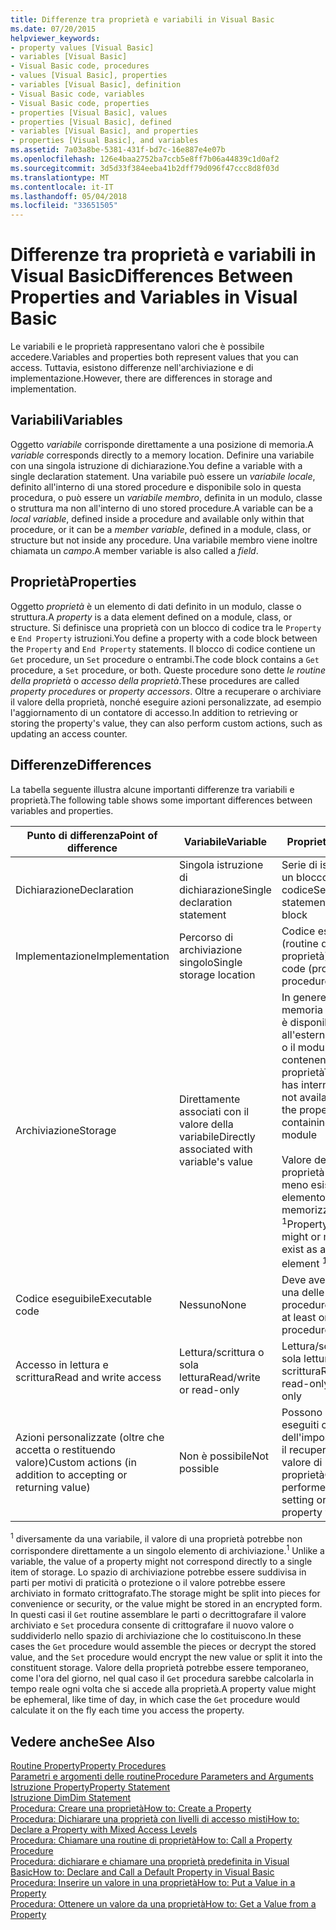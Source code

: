 ```yaml
---
title: Differenze tra proprietà e variabili in Visual Basic
ms.date: 07/20/2015
helpviewer_keywords:
- property values [Visual Basic]
- variables [Visual Basic]
- Visual Basic code, procedures
- values [Visual Basic], properties
- variables [Visual Basic], definition
- Visual Basic code, variables
- Visual Basic code, properties
- properties [Visual Basic], values
- properties [Visual Basic], defined
- variables [Visual Basic], and properties
- properties [Visual Basic], and variables
ms.assetid: 7a03a8be-5381-431f-bd7c-16e887e4e07b
ms.openlocfilehash: 126e4baa2752ba7ccb5e8ff7b06a44839c1d0af2
ms.sourcegitcommit: 3d5d33f384eeba41b2dff79d096f47ccc8d8f03d
ms.translationtype: MT
ms.contentlocale: it-IT
ms.lasthandoff: 05/04/2018
ms.locfileid: "33651505"
---
```

# <a name="differences-between-properties-and-variables-in-visual-basic"></a><span data-ttu-id="80d83-102">Differenze tra proprietà e variabili in Visual Basic</span><span class="sxs-lookup"><span data-stu-id="80d83-102">Differences Between Properties and Variables in Visual Basic</span></span>
<span data-ttu-id="80d83-103">Le variabili e le proprietà rappresentano valori che è possibile accedere.</span><span class="sxs-lookup"><span data-stu-id="80d83-103">Variables and properties both represent values that you can access.</span></span> <span data-ttu-id="80d83-104">Tuttavia, esistono differenze nell'archiviazione e di implementazione.</span><span class="sxs-lookup"><span data-stu-id="80d83-104">However, there are differences in storage and implementation.</span></span>  
  
## <a name="variables"></a><span data-ttu-id="80d83-105">Variabili</span><span class="sxs-lookup"><span data-stu-id="80d83-105">Variables</span></span>  
 <span data-ttu-id="80d83-106">Oggetto *variabile* corrisponde direttamente a una posizione di memoria.</span><span class="sxs-lookup"><span data-stu-id="80d83-106">A *variable* corresponds directly to a memory location.</span></span> <span data-ttu-id="80d83-107">Definire una variabile con una singola istruzione di dichiarazione.</span><span class="sxs-lookup"><span data-stu-id="80d83-107">You define a variable with a single declaration statement.</span></span> <span data-ttu-id="80d83-108">Una variabile può essere un *variabile locale*, definito all'interno di una stored procedure e disponibile solo in questa procedura, o può essere un *variabile membro*, definita in un modulo, classe o struttura ma non all'interno di uno stored procedure.</span><span class="sxs-lookup"><span data-stu-id="80d83-108">A variable can be a *local variable*, defined inside a procedure and available only within that procedure, or it can be a *member variable*, defined in a module, class, or structure but not inside any procedure.</span></span> <span data-ttu-id="80d83-109">Una variabile membro viene inoltre chiamata un *campo*.</span><span class="sxs-lookup"><span data-stu-id="80d83-109">A member variable is also called a *field*.</span></span>  
  
## <a name="properties"></a><span data-ttu-id="80d83-110">Proprietà</span><span class="sxs-lookup"><span data-stu-id="80d83-110">Properties</span></span>  
 <span data-ttu-id="80d83-111">Oggetto *proprietà* è un elemento di dati definito in un modulo, classe o struttura.</span><span class="sxs-lookup"><span data-stu-id="80d83-111">A *property* is a data element defined on a module, class, or structure.</span></span> <span data-ttu-id="80d83-112">Si definisce una proprietà con un blocco di codice tra le `Property` e `End Property` istruzioni.</span><span class="sxs-lookup"><span data-stu-id="80d83-112">You define a property with a code block between the `Property` and `End Property` statements.</span></span> <span data-ttu-id="80d83-113">Il blocco di codice contiene un `Get` procedure, un `Set` procedure o entrambi.</span><span class="sxs-lookup"><span data-stu-id="80d83-113">The code block contains a `Get` procedure, a `Set` procedure, or both.</span></span> <span data-ttu-id="80d83-114">Queste procedure sono dette *le routine della proprietà* o *accesso della proprietà*.</span><span class="sxs-lookup"><span data-stu-id="80d83-114">These procedures are called *property procedures* or *property accessors*.</span></span> <span data-ttu-id="80d83-115">Oltre a recuperare o archiviare il valore della proprietà, nonché eseguire azioni personalizzate, ad esempio l'aggiornamento di un contatore di accesso.</span><span class="sxs-lookup"><span data-stu-id="80d83-115">In addition to retrieving or storing the property's value, they can also perform custom actions, such as updating an access counter.</span></span>  
  
## <a name="differences"></a><span data-ttu-id="80d83-116">Differenze</span><span class="sxs-lookup"><span data-stu-id="80d83-116">Differences</span></span>  
 <span data-ttu-id="80d83-117">La tabella seguente illustra alcune importanti differenze tra variabili e proprietà.</span><span class="sxs-lookup"><span data-stu-id="80d83-117">The following table shows some important differences between variables and properties.</span></span>  
  
|<span data-ttu-id="80d83-118">Punto di differenza</span><span class="sxs-lookup"><span data-stu-id="80d83-118">Point of difference</span></span>|<span data-ttu-id="80d83-119">Variabile</span><span class="sxs-lookup"><span data-stu-id="80d83-119">Variable</span></span>|<span data-ttu-id="80d83-120">Proprietà</span><span class="sxs-lookup"><span data-stu-id="80d83-120">Property</span></span>|  
|-------------------------|--------------|--------------|  
|<span data-ttu-id="80d83-121">Dichiarazione</span><span class="sxs-lookup"><span data-stu-id="80d83-121">Declaration</span></span>|<span data-ttu-id="80d83-122">Singola istruzione di dichiarazione</span><span class="sxs-lookup"><span data-stu-id="80d83-122">Single declaration statement</span></span>|<span data-ttu-id="80d83-123">Serie di istruzioni in un blocco di codice</span><span class="sxs-lookup"><span data-stu-id="80d83-123">Series of statements in a code block</span></span>|  
|<span data-ttu-id="80d83-124">Implementazione</span><span class="sxs-lookup"><span data-stu-id="80d83-124">Implementation</span></span>|<span data-ttu-id="80d83-125">Percorso di archiviazione singolo</span><span class="sxs-lookup"><span data-stu-id="80d83-125">Single storage location</span></span>|<span data-ttu-id="80d83-126">Codice eseguibile (routine delle proprietà)</span><span class="sxs-lookup"><span data-stu-id="80d83-126">Executable code (property procedures)</span></span>|  
|<span data-ttu-id="80d83-127">Archiviazione</span><span class="sxs-lookup"><span data-stu-id="80d83-127">Storage</span></span>|<span data-ttu-id="80d83-128">Direttamente associati con il valore della variabile</span><span class="sxs-lookup"><span data-stu-id="80d83-128">Directly associated with variable's value</span></span>|<span data-ttu-id="80d83-129">In genere la memoria interna non è disponibile all'esterno di classe o il modulo contenente la proprietà</span><span class="sxs-lookup"><span data-stu-id="80d83-129">Typically has internal storage not available outside the property's containing class or module</span></span><br /><br /> <span data-ttu-id="80d83-130">Valore della proprietà potrebbe o meno esistere come elemento memorizzato <sup>1</sup></span><span class="sxs-lookup"><span data-stu-id="80d83-130">Property's value might or might not exist as a stored element <sup>1</sup></span></span>|  
|<span data-ttu-id="80d83-131">Codice eseguibile</span><span class="sxs-lookup"><span data-stu-id="80d83-131">Executable code</span></span>|<span data-ttu-id="80d83-132">Nessuno</span><span class="sxs-lookup"><span data-stu-id="80d83-132">None</span></span>|<span data-ttu-id="80d83-133">Deve avere almeno una delle procedure</span><span class="sxs-lookup"><span data-stu-id="80d83-133">Must have at least one procedure</span></span>|  
|<span data-ttu-id="80d83-134">Accesso in lettura e scrittura</span><span class="sxs-lookup"><span data-stu-id="80d83-134">Read and write access</span></span>|<span data-ttu-id="80d83-135">Lettura/scrittura o sola lettura</span><span class="sxs-lookup"><span data-stu-id="80d83-135">Read/write or read-only</span></span>|<span data-ttu-id="80d83-136">Lettura/scrittura, sola lettura, lettura o scrittura</span><span class="sxs-lookup"><span data-stu-id="80d83-136">Read/write, read-only, or write-only</span></span>|  
|<span data-ttu-id="80d83-137">Azioni personalizzate (oltre che accetta o restituendo valore)</span><span class="sxs-lookup"><span data-stu-id="80d83-137">Custom actions (in addition to accepting or returning value)</span></span>|<span data-ttu-id="80d83-138">Non è possibile</span><span class="sxs-lookup"><span data-stu-id="80d83-138">Not possible</span></span>|<span data-ttu-id="80d83-139">Possono essere eseguiti come parte dell'impostazione o il recupero del valore di proprietà</span><span class="sxs-lookup"><span data-stu-id="80d83-139">Can be performed as part of setting or retrieving property value</span></span>|  
  
 <span data-ttu-id="80d83-140"><sup>1</sup> diversamente da una variabile, il valore di una proprietà potrebbe non corrispondere direttamente a un singolo elemento di archiviazione.</span><span class="sxs-lookup"><span data-stu-id="80d83-140"><sup>1</sup> Unlike a variable, the value of a property might not correspond directly to a single item of storage.</span></span> <span data-ttu-id="80d83-141">Lo spazio di archiviazione potrebbe essere suddivisa in parti per motivi di praticità o protezione o il valore potrebbe essere archiviato in formato crittografato.</span><span class="sxs-lookup"><span data-stu-id="80d83-141">The storage might be split into pieces for convenience or security, or the value might be stored in an encrypted form.</span></span> <span data-ttu-id="80d83-142">In questi casi il `Get` routine assemblare le parti o decrittografare il valore archiviato e `Set` procedura consente di crittografare il nuovo valore o suddividerlo nello spazio di archiviazione che lo costituiscono.</span><span class="sxs-lookup"><span data-stu-id="80d83-142">In these cases the `Get` procedure would assemble the pieces or decrypt the stored value, and the `Set` procedure would encrypt the new value or split it into the constituent storage.</span></span> <span data-ttu-id="80d83-143">Valore della proprietà potrebbe essere temporaneo, come l'ora del giorno, nel qual caso il `Get` procedura sarebbe calcolarla in tempo reale ogni volta che si accede alla proprietà.</span><span class="sxs-lookup"><span data-stu-id="80d83-143">A property value might be ephemeral, like time of day, in which case the `Get` procedure would calculate it on the fly each time you access the property.</span></span>  
  
## <a name="see-also"></a><span data-ttu-id="80d83-144">Vedere anche</span><span class="sxs-lookup"><span data-stu-id="80d83-144">See Also</span></span>  
 [<span data-ttu-id="80d83-145">Routine Property</span><span class="sxs-lookup"><span data-stu-id="80d83-145">Property Procedures</span></span>](./property-procedures.md)  
 [<span data-ttu-id="80d83-146">Parametri e argomenti delle routine</span><span class="sxs-lookup"><span data-stu-id="80d83-146">Procedure Parameters and Arguments</span></span>](./procedure-parameters-and-arguments.md)  
 [<span data-ttu-id="80d83-147">Istruzione Property</span><span class="sxs-lookup"><span data-stu-id="80d83-147">Property Statement</span></span>](../../../../visual-basic/language-reference/statements/property-statement.md)  
 [<span data-ttu-id="80d83-148">Istruzione Dim</span><span class="sxs-lookup"><span data-stu-id="80d83-148">Dim Statement</span></span>](../../../../visual-basic/language-reference/statements/dim-statement.md)  
 [<span data-ttu-id="80d83-149">Procedura: Creare una proprietà</span><span class="sxs-lookup"><span data-stu-id="80d83-149">How to: Create a Property</span></span>](./how-to-create-a-property.md)  
 [<span data-ttu-id="80d83-150">Procedura: Dichiarare una proprietà con livelli di accesso misti</span><span class="sxs-lookup"><span data-stu-id="80d83-150">How to: Declare a Property with Mixed Access Levels</span></span>](./how-to-declare-a-property-with-mixed-access-levels.md)  
 [<span data-ttu-id="80d83-151">Procedura: Chiamare una routine di proprietà</span><span class="sxs-lookup"><span data-stu-id="80d83-151">How to: Call a Property Procedure</span></span>](./how-to-call-a-property-procedure.md)  
 [<span data-ttu-id="80d83-152">Procedura: dichiarare e chiamare una proprietà predefinita in Visual Basic</span><span class="sxs-lookup"><span data-stu-id="80d83-152">How to: Declare and Call a Default Property in Visual Basic</span></span>](./how-to-declare-and-call-a-default-property.md)  
 [<span data-ttu-id="80d83-153">Procedura: Inserire un valore in una proprietà</span><span class="sxs-lookup"><span data-stu-id="80d83-153">How to: Put a Value in a Property</span></span>](./how-to-put-a-value-in-a-property.md)  
 [<span data-ttu-id="80d83-154">Procedura: Ottenere un valore da una proprietà</span><span class="sxs-lookup"><span data-stu-id="80d83-154">How to: Get a Value from a Property</span></span>](./how-to-get-a-value-from-a-property.md)
